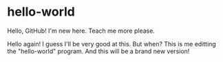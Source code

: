 # hello-world
Hello, GitHub! I'm new here. Teach me more please.

Hello again!
I guess I'll be very good at this. But when?
This is me editting the "hello-world" program. And this will be a brand new version!
